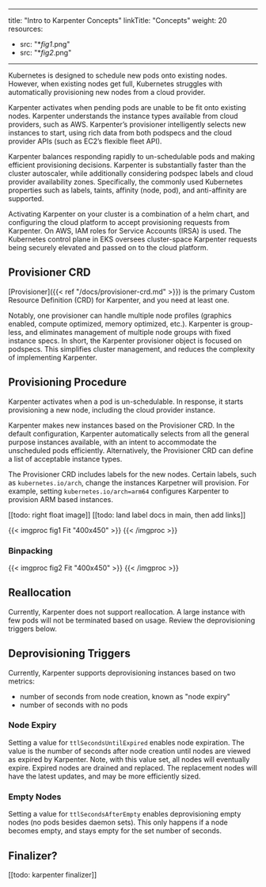 ﻿
---
title: "Intro to Karpenter Concepts"
linkTitle: "Concepts"
weight: 20
resources:
- src: "**fig1*.png"
- src: "**fig2*.png"
---

Kubernetes is designed to schedule new pods onto existing nodes. However, when
existing nodes get full, Kubernetes struggles with automatically provisioning
new nodes from a cloud provider.

Karpenter activates when pending pods are unable to be fit onto existing nodes.
Karpenter understands the instance types available from cloud providers, such
as AWS. Karpenter’s provisioner intelligently selects new instances to start,
using rich data from both podspecs and the cloud provider APIs (such as EC2’s
flexible fleet API). 

Karpenter balances responding rapidly to un-schedulable pods and making
efficient provisioning decisions. Karpenter is substantially faster than the
cluster autoscaler, while additionally considering podspec labels and cloud
provider availability zones. Specifically, the commonly used Kubernetes
properties such as labels, taints, affinity (node, pod), and anti-affinity are
supported.

Activating Karpenter on your cluster is a combination of a helm chart, and
configuring the cloud platform to accept provisioning requests from Karpenter.
On AWS, IAM roles for Service Accounts (IRSA) is used. The Kubernetes control
plane in EKS oversees cluster-space Karpenter requests being securely elevated
and passed on to the cloud platform. 

## Provisioner CRD

[Provisioner]({{< ref "/docs/provisioner-crd.md" >}}) is the primary Custom
Resource Definition (CRD) for Karpenter, and you need at least one. 

Notably, one provisioner can handle multiple node profiles (graphics enabled, compute optimized, memory optimized, etc.). Karpenter is group-less, and eliminates
management of multiple node groups with fixed instance specs. In short, the
Karpenter provisioner object is focused on podspecs. This simplifies cluster
management, and reduces the complexity of implementing Karpenter. 

## Provisioning Procedure

Karpenter activates when a pod is un-schedulable. In response, it starts
provisioning a new node, including the cloud provider instance. 

Karpenter makes new instances based on the Provisioner CRD. In the default
configuration, Karpenter automatically selects from all the general purpose
instances available, with an intent to accommodate the unscheduled pods
efficiently. Alternatively, the Provisioner CRD can define a list of acceptable
instance types. 

The Provisioner CRD includes labels for the new nodes. Certain labels, such as
`kubernetes.io/arch`, change the instances Karpetner will provision. For
example, setting `kubernetes.io/arch=arm64` configures Karpenter to provision
ARM based instances. 

[[todo: right float image]]
[[todo: land label docs in main, then add links]]

{{< imgproc fig1 Fit "400x450" >}}
{{< /imgproc >}}

### Binpacking

{{< imgproc fig2 Fit "400x450" >}}
{{< /imgproc >}}

## Reallocation

Currently, Karpenter does not support reallocation. A large instance with few
pods will not be terminated based on usage. Review the deprovisioning triggers
below. 

## Deprovisioning Triggers

Currently, Karpenter supports deprovisioning instances based on two metrics:
- number of seconds from node creation, known as "node expiry"
- number of seconds with no pods

### Node Expiry

Setting a value for `ttlSecondsUntilExpired` enables node expiration. The value
is the number of seconds after node creation until nodes are viewed as expired
by Karpenter. Note, with this value set, all nodes will eventually expire.
Expired nodes are drained and replaced. The replacement nodes will have the
latest updates, and may be more efficiently sized.

### Empty Nodes

Setting a value for `ttlSecondsAfterEmpty` enables deprovisioning empty nodes
(no pods besides daemon sets). This only happens if a node becomes empty, and
stays empty for the set number of seconds. 

## Finalizer?

[[todo: karpenter finalizer]]

